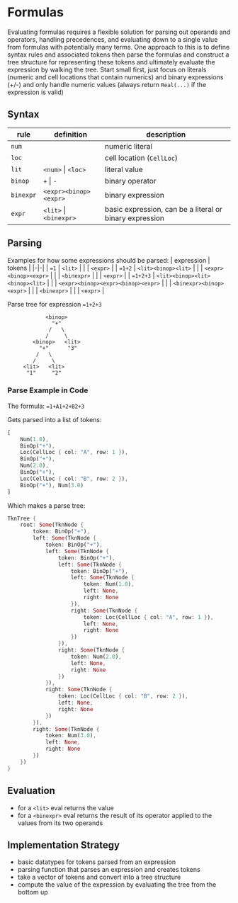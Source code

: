 # Formulas
Evaluating formulas requires a flexible solution for parsing out operands and operators, handling precedences, and evaluating down to a single value from formulas with potentially many terms. One approach to this is to define syntax rules and associated tokens then parse the formulas and construct a tree structure for representing these tokens and ultimately evaluate the expression by walking the tree. Start small first, just focus on literals (numeric and cell locations that contain numerics) and binary expressions (+/-) and only handle numeric values (always return `Real(...)` if the expression is valid)

## Syntax
| rule | definition | description |
|-|-|-|
| `num` | | numeric literal|
| `loc` | | cell location (`CellLoc`) |
| `lit` | `<num>` \| `<loc>` | literal value |
| `binop` | `+` \| `-` | binary operator |
| `binexpr` | `<expr><binop><expr>` | binary expression | 
| `expr` | `<lit>` \| `<binexpr>` | basic expression, can be a literal or binary expression |

## Parsing
Examples for how some expressions should be parsed:
| expression | tokens |
|-|-|
| `=1` | `<lit>` |
| | `<expr>` |
| `=1+2` | `<lit><binop><lit>` |
| | `<expr><binop><expr>` |
| | `<binexpr>` |
| | `<expr>` |
| `=1+2+3` | `<lit><binop><lit><binop><lit>` |
| | `<expr><binop><expr><binop><expr>` |
| | `<binexpr><binop><expr>` |
| | `<binexpr>` |
| | `<expr>` |

Parse tree for expression `=1+2+3`
```
            <binop>
              "+"   
             /   \
            /     \
        <binop>   <lit>
          "+"      "3"
         /   \
        /     \
     <lit>   <lit>
      "1"     "2"
```

### Parse Example in Code
The formula: `=1+A1+2+B2+3`

Gets parsed into a list of tokens:
```rust
[
    Num(1.0), 
    BinOp("+"),
    Loc(CellLoc { col: "A", row: 1 }), 
    BinOp("+"), 
    Num(2.0), 
    BinOp("+"), 
    Loc(CellLoc { col: "B", row: 2 }), 
    BinOp("+"), Num(3.0)
]
```

Which makes a parse tree:
```rust
TknTree { 
    root: Some(TknNode { 
        token: BinOp("+"), 
        left: Some(TknNode { 
            token: BinOp("+"), 
            left: Some(TknNode { 
                token: BinOp("+"), 
                left: Some(TknNode { 
                    token: BinOp("+"), 
                    left: Some(TknNode { 
                        token: Num(1.0), 
                        left: None, 
                        right: None 
                    }), 
                    right: Some(TknNode { 
                        token: Loc(CellLoc { col: "A", row: 1 }), 
                        left: None, 
                        right: None 
                    }) 
                }), 
                right: Some(TknNode {
                    token: Num(2.0), 
                    left: None, 
                    right: None 
                }) 
            }), 
            right: Some(TknNode { 
                token: Loc(CellLoc { col: "B", row: 2 }), 
                left: None, 
                right: None 
            }) 
        }), 
        right: Some(TknNode { 
            token: Num(3.0), 
            left: None, 
            right: None 
        }) 
    }) 
}
```


## Evaluation
* for a `<lit>` eval returns the value
* for a `<binexpr>` eval returns the result of its operator applied to the values from its two operands

## Implementation Strategy
- basic datatypes for tokens parsed from an expression
- parsing function that parses an expression and creates tokens
- take a vector of tokens and convert into a tree structure
- compute the value of the expression by evaluating the tree from the bottom up



